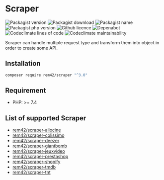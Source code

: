 Scraper
=======

![Packagist version](https://flat.badgen.net/packagist/v/rem42/scraper)
![Packagist download](https://flat.badgen.net/packagist/dt/rem42/scraper)
![Packagist name](https://flat.badgen.net/packagist/name/rem42/scraper)
![Packagist php version](https://flat.badgen.net/packagist/php/rem42/scraper)
![Github licence](https://flat.badgen.net/github/license/rem42/scraper)
![Depenabot](https://flat.badgen.net/github/dependabot/rem42/scraper)
![Codeclimate lines of code](https://flat.badgen.net/codeclimate/loc/rem42/scraper)
![Codeclimate maintainability](https://flat.badgen.net/codeclimate/maintainability/rem42/scraper)

Scraper can handle multiple request type and transform them into object in order to create some API.

Installation
------------

````bash
composer require rem42/scraper "^3.0"
````

Requirement
-----------

- PHP: >= 7.4

List of supported Scraper
-------------------------

- [rem42/scraper-allocine](https://github.com/rem42/scraper-allocine)
- [rem42/scraper-colissimo](https://github.com/rem42/scraper-colissimo)
- [rem42/scraper-deezer](https://github.com/rem42/scraper-deezer)
- [rem42/scraper-giantbomb](https://github.com/rem42/scraper-giantbomb)
- [rem42/scraper-jeuxvideo](https://github.com/rem42/scraper-jeuxvideo)
- [rem42/scraper-prestashop](https://github.com/rem42/scraper-prestashop)
- [rem42/scraper-shopify](https://github.com/rem42/scraper-shopify)
- [rem42/scraper-tmdb](https://github.com/rem42/scraper-tmdb)
- [rem42/scraper-tnt](https://github.com/rem42/scraper-tnt)
